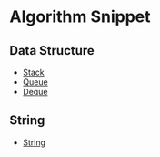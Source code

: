 # Algorithm Snippet

## Data Structure
- [Stack](src/data_structure/stack.py)
- [Queue](src/data_structure/queue.py)
- [Deque](src/data_structure/deque.py)

## String
- [String](src/String/string.py)


